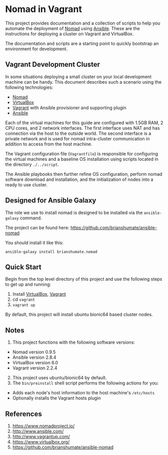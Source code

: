 # Nomad in Vagrant

This project provides documentation and a collection of scripts to help you
automate the deployment of [Nomad](https://nomadproject.io) using
[Ansible](http://www.ansible.com/). These are the instructions for
deploying a cluster on Vagrant and VirtualBox.

The documentation and scripts are a starting point to quickly bootstrap an
environment for development.

## Vagrant Development Cluster

In some situations deploying a small cluster on your local development
machine can be handy. This document describes such a scenario using the
following technologies:

* [Nomad](https://nomadproject.io)
* [VirtualBox](https://www.virtualbox.org/)
* [Vagrant](http://www.vagrantup.com/) with Ansible provisioner and
  supporting plugin
* [Ansible](http://www.ansible.com/)

Each of the virtual machines for this guide are configured with
1.5GB RAM, 2 CPU cores, and 2 network interfaces. The first interface uses
NAT and has connection via the host to the outside world. The second
interface is a private network and is used for nomad intra-cluster
communication in addition to access from the host machine.

The Vagrant configuration file (`Vagrantfile`) is responsible for
configuring the virtual machines and a baseline OS installation
using scripts located in the directory `./../script`.

The Ansible playbooks then further refine OS configuration, perform nomad
software download and installation, and the initialization of nodes
into a ready to use cluster.

## Designed for Ansible Galaxy

The role we use to install nomad is designed to be installed via the `ansible-galaxy` command.

The project can be found here: https://github.com/brianshumate/ansible-nomad

You should install it like this:

```
ansible-galaxy install brianshumate.nomad
```

## Quick Start

Begin from the top level directory of this project and use the following
steps to get up and running:

1. Install [VirtualBox](https://www.virtualbox.org/wiki/Downloads), [Vagrant](http://downloads.vagrantup.com/)
2. cd `vagrant`
3. `vagrant up`

By default, this project will install ubuntu bionic64 based cluster nodes.

## Notes

1. This project functions with the following software versions:
  * Nomad version 0.9.5
  * Ansible version 2.8.4
  * VirtualBox version 6.0
  * Vagrant version 2.2.4
2. This project uses ubuntu/bionic64 by default.
3. The `bin/preinstall` shell script performs the following actions for you:
 * Adds each node's host information to the host machine's `/etc/hosts`
 * Optionally installs the Vagrant hosts plugin

## References

1. https://www.nomadproject.io/
2. http://www.ansible.com/
3. http://www.vagrantup.com/
4. https://www.virtualbox.org/
5. https://github.com/brianshumate/ansible-nomad

